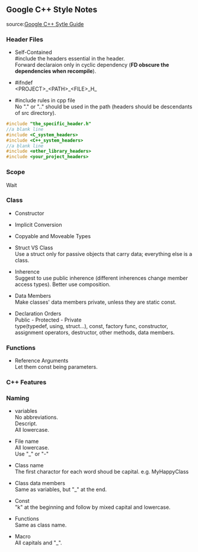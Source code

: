 ## Google C++ Style Notes
source:[Google C++ Sytle Guide](https://google.github.io/styleguide/cppguide.html#C++_Version)

### Header Files

+ Self-Contained  
\#include the headers essential in the header.  
Forward declaraion only in cyclic dependency (**FD obscure the dependencies when recompile**).

+ \#ifndef  
\<PROJECT\>\_\<PATH\>\_\<FILE\>\_H_

+ \#include rules in cpp file  
No "." or ".." should be used in the path (headers should be descendants of src directory).  

```c++
#include "the_specific_header.h"
//a blank line
#include <C_system_headers>
#include <C++_system_headers>
//a blank line
#include <other_library_headers>
#include <your_project_headers>
```

### Scope
Wait

### Class

+ Constructor

+ Implicit Conversion

+ Copyable and Moveable Types

+ Struct VS Class  
Use a struct only for passive objects that carry data; everything else is a class.

+ Inherence  
Suggest to use public inherence (different inherences change member access types).
Better use composition.

+ Data Members  
Make classes' data members private, unless they are static const.

+ Declaration Orders  
Public - Protected - Private  
type(typedef, using, struct...), const, factory func, constructor, assignment operators, destructor, other methods, data members.

### Functions

+ Reference Arguments  
Let them const being parameters.

### C++ Features

### Naming

+ variables  
No abbreviations.  
Descript.  
All lowercase.

+ File name  
All lowercase.  
Use "_" or "-"

+ Class name  
The first charactor for each word shoud be capital. e.g. MyHappyClass

+ Class data members  
Same as variables, but "_" at the end.

+ Const  
"k" at the beginning and follow by mixed capital and lowercase.  

+ Functions  
Same as class name.

+ Macro  
All capitals and "_".